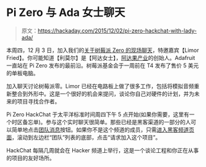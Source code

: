 # Pi Zero 与 Ada 女士聊天

> 原文：<https://hackaday.com/2015/12/02/pi-zero-hackchat-with-lady-ada/>

本周四，12 月 3 日，加入我们的[关于树莓派 Zero 的现场聊天](https://hackaday.io/event/8622-hackchat-topic-pi-zero)，特邀嘉宾【Limor Fried】。你可能知道【利莫尔】是【阿达女士】，[阿达果产业](https://www.adafruit.com/)的创始人。Adafruit 一直站在 Pi Zero 发布的最前沿。树莓派基金会于一周前在 T4 发布了售价 5 美元的单板电脑。

加入聊天讨论树莓派零。Limor 已经在电路板上做了很多工作，包括将模拟音频重新整合到外形中。这是一个很好的机会来提问，谈论你自己对硬件的计划，并为未来的项目寻找合作者。

Pi Zero HackChat 于太平洋标准时间周四下午 5 点开始(如果你需要，这里有一个时区备忘单)。参与这个实时聊天很简单。那些已经是黑客渠道的一部分的人可以简单地点击[团队消息](https://hackaday.io/messages#/conversation/2369)按钮。如果你不是这个频道的成员，只需[进入黑客频道页面](https://hackaday.io/project/5373-hacker-channel)，滚动到左边栏“团队”列表的底部，点击“请求加入这个项目”。

HackChat 每隔几周就会在 Hacker 频道上举行，这是一个谈论工程和你正在从事的项目的友好场所。